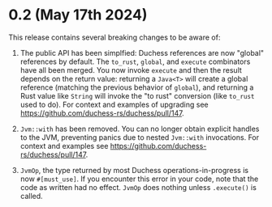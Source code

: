 # 0.2 (May 17th 2024)
This release contains several breaking changes to be aware of:
1. The public API has been simplfied: Duchess references are now "global" references by default. The `to_rust`, `global`, and `execute` combinators have all been merged. You now invoke `execute` and then the result depends on the return value: returning a `Java<T>` will create a global reference (matching the previous behavior of `global`), and returning a Rust value like `String` will invoke the "to rust" conversion (like `to_rust` used to do). For context and examples of upgrading see https://github.com/duchess-rs/duchess/pull/147.

2. `Jvm::with` has been removed. You can no longer obtain explicit handles to the JVM, preventing panics due to nested `Jvm::with` invocations. For context and examples see https://github.com/duchess-rs/duchess/pull/147.

3. `JvmOp`, the type returned by most Duchess operations-in-progress is now `#[must_use]`. If you encounter this error in your code, note that the code as written had no effect. `JvmOp` does nothing unless `.execute()` is called.